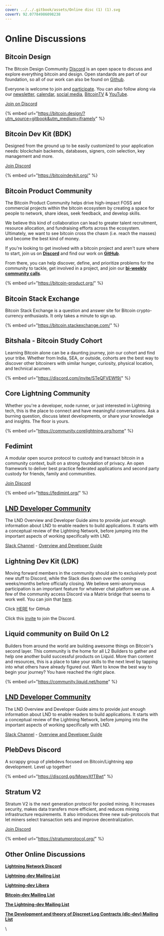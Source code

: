 ```yaml
---
cover: ../../.gitbook/assets/Online disc (1) (1).svg
coverY: 92.07784986098238
---
```


# Online Discussions

## Bitcoin Design

The Bitcoin Design Community [Discord](https://discord.gg/K7aQ5PErht) is an open space to discuss and explore everything bitcoin and design. Open standards are part of our foundation, so all of our work can also be found on [Github](https://github.com/BitcoinDesign).

Everyone is welcome to join and [participate](https://bitcoin.design/contribute). You can also follow along via our [newsletter](https://bitcoin.design/newsletter), [calendar](https://bitcoin.design/calendar), [social media](https://bitcoin.design/social-media), [BitcoinTV](https://bitcointv.com/a/bitcoin\_design/video-channels) & [YouTube](https://www.youtube.com/c/BitcoinDesign).

[Join on Discord](https://discord.gg/K7aQ5PErht)

{% embed url="https://bitcoin.design/?utm_source=gitbook&utm_medium=iframely" %}

## Bitcoin Dev Kit (BDK)

Designed from the ground up to be easily customized to your application needs: blockchain backends, databases, signers, coin selection, key management and more.

[Join Discord](https://discord.gg/dstn4dQ)

{% embed url="https://bitcoindevkit.org/" %}

## Bitcoin Product Community

The Bitcoin Product Community helps drive high-impact FOSS and commercial projects within the bitcoin ecosystem by creating a space for people to network, share ideas, seek feedback, and develop skills.

We believe this kind of collaboration can lead to greater talent recruitment, resource allocation, and fundraising efforts across the ecosystem. Ultimately, we want to see bitcoin cross the chasm (i.e. reach the masses) and become the best kind of money.

If you're looking to get involved with a bitcoin project and aren't sure where to start, join us on [**Discord**](https://discord.gg/Ztvwn8fycA) and find our work on [**GitHub**](https://github.com/Bitcoin-Product-Community).

From there, you can help discover, define, and prioritize problems for the community to tackle, get involved in a project, and join our [**bi-weekly community calls**](https://meet.jit.si/ComprehensiveSpecialistsRideStrangely).

{% embed url="https://bitcoin-product.org/" %}

## Bitcoin Stack Exchange

Bitcoin Stack Exchange is a question and answer site for Bitcoin crypto-currency enthusiasts. It only takes a minute to sign up.

{% embed url="https://bitcoin.stackexchange.com/" %}

## Bitshala - Bitcoin Study Cohort

Learning Bitcoin alone can be a daunting journey, join our cohort and find your tribe. Whether from India, SEA, or outside, cohorts are the best way to discover other bitcoiners with similar hunger, curiosity, physical location, and technical acumen.

{% embed url="https://discord.com/invite/STeQFVEWf9/" %}

## Core Lightning Community

Whether you're a developer, node runner, or just interested in Lightning tech, this is the place to connect and have meaningful conversations. Ask a burning question, discuss latest developments, or share your knowledge and insights. The floor is yours.

{% embed url="https://community.corelightning.org/home" %}

## Fedimint

A modular open source protocol to custody and transact bitcoin in a community context, built on a strong foundation of privacy. An open framework to deliver best practice federated applications and second party custody for friends, family and communities.

[Join Discord](https://chat.fedimint.org/)

{% embed url="https://fedimint.org/" %}

## [LND Developer Community](https://lightningcommunity.slack.com/join/shared\_invite/zt-1y3eup1mc-jDLCarR\~hOwI6X4un5Yz\_g#/shared-invite/email)

The LND Overview and Developer Guide aims to provide _just_ enough information about LND to enable readers to build applications. It starts with a conceptual review of the Lightning Network, before jumping into the important aspects of working specifically with LND.

[Slack Channel](https://lightningcommunity.slack.com/join/shared\_invite/zt-1y3eup1mc-jDLCarR\~hOwI6X4un5Yz\_g#/shared-invite/email) - [Overview and Developer Guide](https://dev.lightning.community/overview/)



## Lightning Dev Kit (LDK)

Moving forward members in the community should aim to exclusively post new stuff to Discord, while the Slack dies down over the coming weeks/months before officially closing. We believe semi-anonymous participation is an important feature for whatever chat platform we use. A few of the community access Discord via a Matrix bridge that seems to work well. You can join that [here](https://matrix.to/#/#ldk-discord:bitcoin.ninja).

Click [HERE](https://github.com/orgs/lightningdevkit/discussions/categories/announcements) for GitHub

Click this [invite](https://discord.gg/5AcknnMfBw) to join the Discord.



## Liquid community on Build On L2

Builders from around the world are building awesome things on Bitcoin's second layer. This community is the home for all L2 Builders to gather and help one another build successful products on Liquid. More than content and resources, this is a place to take your skills to the next level by tapping into what others have already figured out. Want to know the best way to begin your journey? You have reached the right place.

{% embed url="https://community.liquid.net/home" %}

## [LND Developer Community](https://lightningcommunity.slack.com/join/shared\_invite/zt-1y3eup1mc-jDLCarR\~hOwI6X4un5Yz\_g#/shared-invite/email)

The LND Overview and Developer Guide aims to provide _just_ enough information about LND to enable readers to build applications. It starts with a conceptual review of the Lightning Network, before jumping into the important aspects of working specifically with LND.

[Slack Channel](https://lightningcommunity.slack.com/join/shared\_invite/zt-1y3eup1mc-jDLCarR\~hOwI6X4un5Yz\_g#/shared-invite/email) - [Overview and Developer Guide](https://dev.lightning.community/overview/)

## PlebDevs Discord

A scrappy group of plebdevs focused on Bitcoin/Lightning app development. Level up together!

{% embed url="https://discord.gg/MqwvXfTBwt" %}

## Stratum V2

Stratum V2 is the next generation protocol for pooled mining. It increases security, makes data transfers more efficient, and reduces mining infrastructure requirements. It also introduces three new sub-protocols that let miners select transaction sets and improve decentralization.

[Join Discord](https://discord.gg/fsEW23wFYs)

{% embed url="https://stratumprotocol.org/" %}

## Other Online Discussions

[**Lightning Network Discord**](https://discordapp.com/invite/sm2rfS7)&#x20;

[**Lightning-dev Mailing List**](https://lists.linuxfoundation.org/mailman/listinfo/lightning-dev)

[**Lightning-dev Libera**](https://web.libera.chat/#lightning-dev)

[**Bitcoin-dev Mailing List**](https://lists.linuxfoundation.org/pipermail/bitcoin-dev/)

[**The Lightning-dev Mailing List**](https://lists.linuxfoundation.org/pipermail/lightning-dev/)

[**The Development and theory of Discreet Log Contracts (dlc-dev) Mailing List**](https://mailmanlists.org/pipermail/dlc-dev/)

\




###

###







